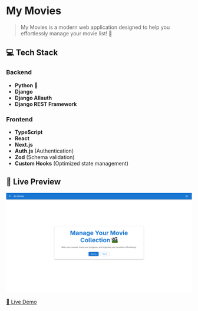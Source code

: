 # My Movies

> My Movies is a modern web application designed to help you effortlessly manage your movie list! :rocket:

## :computer: Tech Stack

### Backend

- **Python** :snake:
- **Django**
- **Django Allauth**
- **Django REST Framework**

### Frontend

- **TypeScript**
- **React**
- **Next.js**
- **Auth.js** (Authentication)
- **Zod** (Schema validation)
- **Custom Hooks** (Optimized state management)

## :eyes: Live Preview

![App Preview](./app.png)

[🔗 Live Demo](https://my-movies-frontend-five.vercel.app/)
